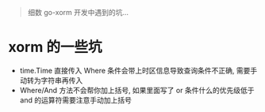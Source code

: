 > 细数 go-xorm 开发中遇到的坑...

# xorm 的一些坑

- time.Time 直接传入 Where 条件会带上时区信息导致查询条件不正确, 需要手动转为字符串再传入
- Where/And 方法不会帮你加上括号, 如果里面写了 or 条件什么的优先级低于 and 的运算符需要注意手动加上括号
